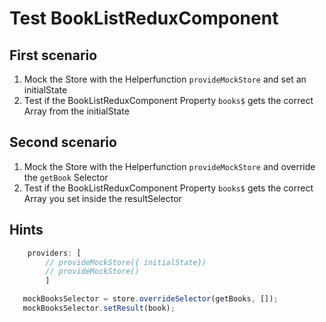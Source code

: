 # Test BookListReduxComponent

## First scenario
1. Mock the Store with the Helperfunction `provideMockStore` and set an initialState
2. Test if the BookListReduxComponent Property `books$` gets the correct Array from the initialState

## Second scenario
1. Mock the Store with the Helperfunction `provideMockStore` and override the `getBook` Selector
2. Test if the BookListReduxComponent Property `books$` gets the correct Array you set inside the resultSelector


## Hints

```js
    providers: [
        // provideMockStore({ initialState})
        // provideMockStore()
        ]

   mockBooksSelector = store.overrideSelector(getBooks, []);
   mockBooksSelector.setResult(book);
```

